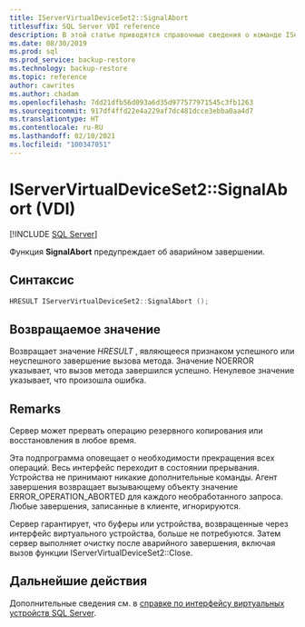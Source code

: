 ```yaml
---
title: IServerVirtualDeviceSet2::SignalAbort
titlesuffix: SQL Server VDI reference
description: В этой статье приводятся справочные сведения о команде IServerVirtualDeviceSet2::SignalAbort.
ms.date: 08/30/2019
ms.prod: sql
ms.prod_service: backup-restore
ms.technology: backup-restore
ms.topic: reference
author: cawrites
ms.author: chadam
ms.openlocfilehash: 7dd21dfb56d093a6d35d977577971545c3fb1263
ms.sourcegitcommit: 917df4ffd22e4a229af7dc481dcce3ebba0aa4d7
ms.translationtype: HT
ms.contentlocale: ru-RU
ms.lasthandoff: 02/10/2021
ms.locfileid: "100347051"
---
```

# <a name="iservervirtualdeviceset2signalabort-vdi"></a>IServerVirtualDeviceSet2::SignalAbort (VDI)

[!INCLUDE [SQL Server](../../../includes/applies-to-version/sqlserver.md)]

Функция **SignalAbort** предупреждает об аварийном завершении.

## <a name="syntax"></a>Синтаксис

```c
HRESULT IServerVirtualDeviceSet2::SignalAbort ();
```

## <a name="return-value"></a>Возвращаемое значение

Возвращает значение *HRESULT* , являющееся признаком успешного или неуспешного завершение вызова метода. Значение NOERROR указывает, что вызов метода завершился успешно. Ненулевое значение указывает, что произошла ошибка.

## <a name="remarks"></a>Remarks

Сервер может прервать операцию резервного копирования или восстановления в любое время.

Эта подпрограмма оповещает о необходимости прекращения всех операций. Весь интерфейс переходит в состоянии прерывания. Устройства не принимают никакие дополнительные команды. Агент завершения возвращает вызывающему объекту значение ERROR_OPERATION_ABORTED для каждого необработанного запроса. Любые завершения, записанные в клиенте, игнорируются.

Сервер гарантирует, что буферы или устройства, возвращенные через интерфейс виртуального устройства, больше не потребуются. Затем сервер выполняет очистку после аварийного завершения, включая вызов функции IServerVirtualDeviceSet2::Close.

## <a name="next-steps"></a>Дальнейшие действия

Дополнительные сведения см. в [справке по интерфейсу виртуальных устройств SQL Server](reference-virtual-device-interface.md).